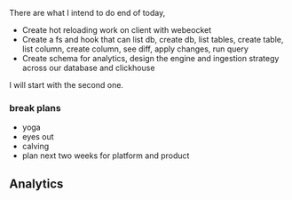 There are what I intend to do end of today,

- Create hot reloading work on client with webeocket
- ⁠Create a fs and hook that can list db, create db, list tables, create table,
  list column, create column, see diff, apply changes, run query
- ⁠Create schema for analytics, design the engine and ingestion strategy across
  our database and clickhouse

I will start with the second one.

### break plans

- yoga
- eyes out
- calving
- plan next two weeks for platform and product

## Analytics
